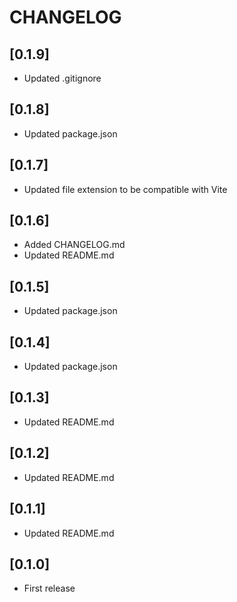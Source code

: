 # CHANGELOG

## [0.1.9]
- Updated .gitignore

## [0.1.8]
- Updated package.json

## [0.1.7]
- Updated file extension to be compatible with Vite

## [0.1.6]
- Added CHANGELOG.md
- Updated README.md

## [0.1.5]
- Updated package.json

## [0.1.4]
- Updated package.json

## [0.1.3]
- Updated README.md

## [0.1.2]
- Updated README.md

## [0.1.1]
- Updated README.md

## [0.1.0]
- First release
